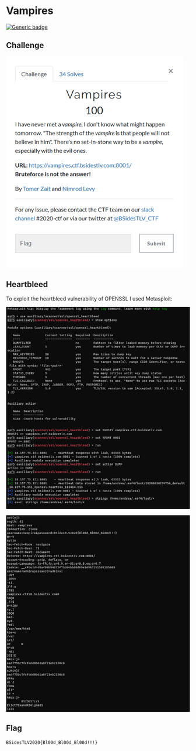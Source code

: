 # Vampires
[![Generic badge](https://img.shields.io/badge/web-metasploit-<COLOR>.svg)](https://shields.io/)

## Challenge
![challenge screenshot](images/challenge.png)

## Heartbleed

To exploit the heartbleed vulnerability of OPENSSL I used Metasploit:

![metasploit](images/metasploit.png)

![dumped data](images/risultato_metasploit.png)

## Flag

`BSidesTLV2020{Bl00d_Bl00d_Bl00d!!!}`
